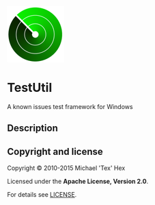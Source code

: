 ![TestUtil logo][_logo]

TestUtil
========

A known issues test framework for Windows

## Description


## Copyright and license
Copyright © 2010-2015 Michael 'Tex' Hex 

Licensed under the **Apache License, Version 2.0**.

For details see [LICENSE][_licensetxt].



[direct-ref-image]: https://my.site.com/image.jpg
[_logo]:images/testutil_small.png
[_licensetxt]:LICENSE.txt
